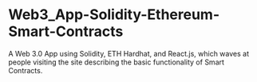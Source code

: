 # Web3_App-Solidity-Ethereum-Smart-Contracts
A Web 3.0 App using Solidity, ETH Hardhat, and React.js, which waves at people visiting the site describing the basic functionality of Smart Contracts.
